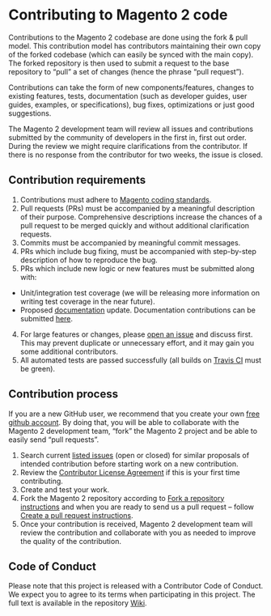 # Contributing to Magento 2 code

Contributions to the Magento 2 codebase are done using the fork & pull model.
This contribution model has contributors maintaining their own copy of the forked codebase (which can easily be synced with the main copy). The forked repository is then used to submit a request to the base repository to “pull” a set of changes (hence the phrase “pull request”).

Contributions can take the form of new components/features, changes to existing features, tests, documentation (such as developer guides, user guides, examples, or specifications), bug fixes, optimizations or just good suggestions.

The Magento 2 development team will review all issues and contributions submitted by the community of developers in the first in, first out order. During the review we might require clarifications from the contributor. If there is no response from the contributor for two weeks, the issue is closed.


## Contribution requirements

1. Contributions must adhere to [Magento coding standards](http://devdocs.magento.com/guides/v2.0/coding-standards/bk-coding-standards.html).
2. Pull requests (PRs) must be accompanied by a meaningful description of their purpose. Comprehensive descriptions increase the chances of a pull request to be merged quickly and without additional clarification requests.
3. Commits must be accompanied by meaningful commit messages.
4. PRs which include bug fixing, must be accompanied with step-by-step description of how to reproduce the bug.
3. PRs which include new logic or new features must be submitted along with:
* Unit/integration test coverage (we will be releasing more information on writing test coverage in the near future).
* Proposed [documentation](http://devdocs.magento.com) update. Documentation contributions can be submitted [here](https://github.com/magento/devdocs).
4. For large features or changes, please [open an issue](https://github.com/magento/magento2/issues) and discuss first. This may prevent duplicate or unnecessary effort, and it may gain you some additional contributors.
5. All automated tests are passed successfully (all builds on [Travis CI](https://travis-ci.org/magento/magento2) must be green).

## Contribution process

If you are a new GitHub user, we recommend that you create your own [free github account](https://github.com/signup/free). By doing that, you will be able to collaborate with the Magento 2 development team, “fork” the Magento 2 project and be able to easily send “pull requests”.

1. Search current [listed issues](https://github.com/magento/magento2/issues) (open or closed) for similar proposals of intended contribution before starting work on a new contribution.
2. Review the [Contributor License Agreement](https://magento.com/legaldocuments/mca) if this is your first time contributing.
3. Create and test your work.
4. Fork the Magento 2 repository according to [Fork a repository instructions](http://devdocs.magento.com/guides/v2.0/contributor-guide/contributing.html#fork) and when you are ready to send us a pull request – follow [Create a pull request instructions](http://devdocs.magento.com/guides/v2.0/contributor-guide/contributing.html#pull_request).
5. Once your contribution is received, Magento 2 development team will review the contribution and collaborate with you as needed to improve the quality of the contribution.

## Code of Conduct

Please note that this project is released with a Contributor Code of Conduct. We expect you to agree to its terms when participating in this project.
The full text is available in the repository [Wiki](https://github.com/magento/magento2/wiki/Magento-Code-of-Conduct).
